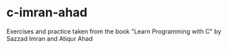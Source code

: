 # c-imran-ahad
Exercises and practice taken from the book "Learn Programming with C" by Sazzad Imran and Atiqur Ahad
